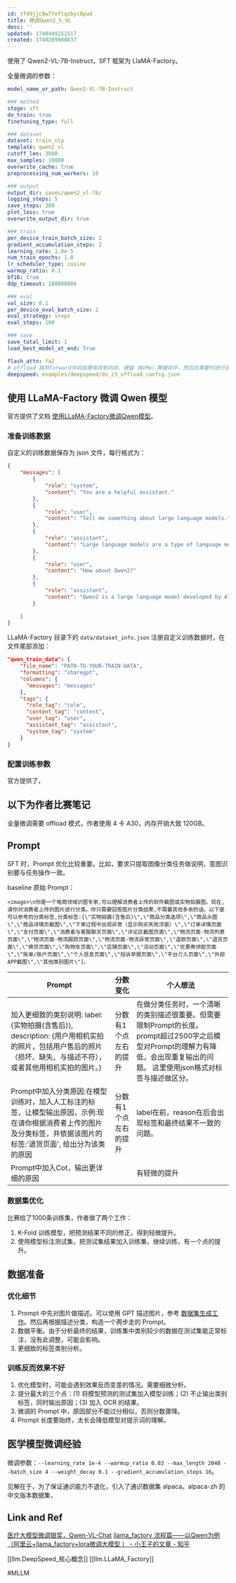 ```yaml
---
id: tfd9jjc8w7feftqzbyc0pud
title: 微调Qwen2_5_VL
desc: ''
updated: 1740449151517
created: 1740209908837
---
```


使用了 Qwen2-VL-7B-Instruct，SFT 框架为 LlaMA-Factory。

全量微调的参数：
```yaml
model_name_or_path: Qwen2-VL-7B-Instruct

### method
stage: sft
do_train: true
finetuning_type: full

### dataset
dataset: train_nlp
template: qwen2_vl
cutoff_len: 3000
max_samples: 10000
overwrite_cache: true
preprocessing_num_workers: 16

### output
output_dir: saves/qwen2_vl-7b/
logging_steps: 5
save_steps: 300
plot_loss: true
overwrite_output_dir: true

### train
per_device_train_batch_size: 2
gradient_accumulation_steps: 2
learning_rate: 1.0e-5
num_train_epochs: 1.0
lr_scheduler_type: cosine
warmup_ratio: 0.1
bf16: true
ddp_timeout: 180000000

### eval
val_size: 0.1
per_device_eval_batch_size: 2
eval_strategy: steps
eval_steps: 100

### save
save_total_limit: 1
load_best_model_at_end: True

flash_attn: fa2
# offload 指将forward中间结果保存到内存、硬盘（NVMe）等缓存中，然后在需要时进行加载或重计算，进一步降低显存占用
deepspeed: examples/deepspeed/ds_z3_offload_config.json
```

## 使用 LLaMA-Factory 微调 Qwen 模型

官方提供了文档 [使用LLaMA-Factory微调Qwen模型](https://github.com/QwenLM/Qwen2.5/blob/main/examples/llama-factory/finetune-zh.md)。

### 准备训练数据

自定义的训练数据保存为 json 文件，每行格式为：

```json
{
    "messages": [
        {
            "role": "system",
            "content": "You are a helpful assistant."
        },
        {
            "role": "user",
            "content": "Tell me something about large language models."
        },
        {
            "role": "assistant",
            "content": "Large language models are a type of language model that is trained on a large corpus of text data. They are capable of generating human-like text and are used in a variety of natural language processing tasks..."
        },
        {
            "role": "user",
            "content": "How about Qwen2?"
        },
        {
            "role": "assistant",
            "content": "Qwen2 is a large language model developed by Alibaba Cloud..."
        }
      
    ]
}
```

LLaMA-Factory 目录下的 `data/dataset_info.json` 注册自定义训练数据时，在文件尾部添加：

```json
"qwen_train_data": {
    "file_name": "PATH-TO-YOUR-TRAIN-DATA",
    "formatting": "sharegpt",
    "columns": {
      "messages": "messages"
    },
    "tags": {
      "role_tag": "role",
      "content_tag": "content",
      "user_tag": "user",
      "assistant_tag": "assistant",
      "system_tag": "system"
    }
}
```

### 配置训练参数

官方提供了，

## 以下为作者比赛笔记
全量微调需要 offload 模式，作者使用 4 卡 A30，内存开销大致 120GB。

## Prompt

SFT 时，Prompt 优化比较重要。比如，要求只提取图像分类任务做说明，意图识别要与任务操作一致。

baseline 原始 Prompt：

```
<image>\n你是一个电商领域识图专家,可以理解消费者上传的软件截图或实物拍摄图。现在,请你对消费者上传的图片进行分类。你只需要回答图片分类结果,不需要其他多余的话。以下是可以参考的分类标签,分类标签:[\"实物拍摄(含售后)\",\"商品分类选项\",\"商品头图\",\"商品详情页截图\",\"下单过程中出现异常（显示购买失败浮窗）\",\"订单详情页面\",\"支付页面\",\"消费者与客服聊天页面\",\"评论区截图页面\",\"物流页面-物流列表页面\",\"物流页面-物流跟踪页面\",\"物流页面-物流异常页面\",\"退款页面\",\"退货页面\",\"换货页面\",\"购物车页面\",\"店铺页面\",\"活动页面\",\"优惠券领取页面\",\"账单/账户页面\",\"个人信息页面\",\"投诉举报页面\",\"平台介入页面\",\"外部APP截图\",\"其他类别图片\"]。
```


|Prompt|分数变化|个人想法|
|------|---|------|
|加入更细致的类别说明: label:{实物拍摄(含售后)}, description: {用户用相机实拍的照片，包括用户售后的照片（损坏、缺失、与描述不符），或者其他用相机实拍的图片。}|分数有1个点左右的提升	|在做分类任务时，一个清晰的类别描述很重要。但需要限制Prompt的长度。prompt超过2500字之后模型对Prompt的理解力有降低，会出现重复输出的问题。 这里使用json格式对标签与描述做区分。|
|Prompt中加入分类原因:在模型训练时，加入人工标注的标签，让模型输出原因，示例:现在请你根据消费者上传的图片及分类标签，并依据该图片的标签:'退货页面', 给出分为该类的原因	|分数有1个点左右的提升|label在前，reason在后会出现标签和最终结果不一致的问题。|
|Prompt中加入Cot，输出更详细的原因||有轻微的提升|

### 数据集优化
比赛给了1000条训练集，作者做了两个工作：
1. K-Fold 训练模型，把预测结果不同的修正，得到轻微提升。
2. 使用模型标注测试集，把测试集结果加入训练集，继续训练，有一个点的提升。

## 数据准备

### 优化细节
1. Prompt 中先对图片做描述。可以使用 GPT 描述图片，参考 [数据集生成工作](https://arxiv.org/pdf/2311.12751)。然后再根据描述分类，构造一个两步走的 Prompt。
2. 数据平衡。由于分析最终的结果，训练集中类别较少的数据在测试集能正常标注，没有此调整，可能会影响。
3. 更细致的标签类别分析。

### 训练反而效果不好

1. 优化模型时，可能会遇到效果反而变差的情况。需要细致分析。
2. 提分最大的三个点：(1) 将模型预测的测试集加入模型训练；(2) 不止输出类别标签，同时输出原因；(3) 加入 OCR 的结果。
3. 微调的 Prompt 中，原因部分不能过分相似，否则分数骤降。
4. Prompt 长度要始终，太长会降低模型对提示词的理解。

## 医学模型微调经验

微调参数：`--learning_rate 1e-4 --warmup_ratio 0.03 --max_length 2048 --batch_size 4 --weight_decay 0.1 --gradient_accumulation_steps 16`。

见解在于，为了保证通识能力不退化，引入了通识数据集 alpaca。alpaca-zh 的中文版本数据集，

## Link and Ref
[](https://zhuanlan.zhihu.com/p/17193156687)
[医疗大模型微调银奖，Qwen-VL-Chat](https://zhuanlan.zhihu.com/p/839580322)
[llama_factory 流程篇——以Qwen为例（阿里云+llama_factory+lora微调大模型 ） - 小王子的文章 - 知乎](https://zhuanlan.zhihu.com/p/714707824)

[[llm.DeepSpeed_核心概念]]
[[llm.LLaMA_Factory]]

#MLLM